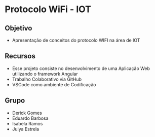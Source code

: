 # Protocolo WiFi - IOT

## Objetivo
- Apresentação de conceitos do protocolo WIFI na área de IOT

## Recursos
- Esse projeto consiste no desenvolvimento de uma Aplicação Web utilizando o framework Angular
- Trabalho Colaborativo via GitHub
- VSCode como ambiente de Codificação

## Grupo
- Derick Gomes
- Eduardo Barbosa
- Isabela Ramos
- Julya Estrela